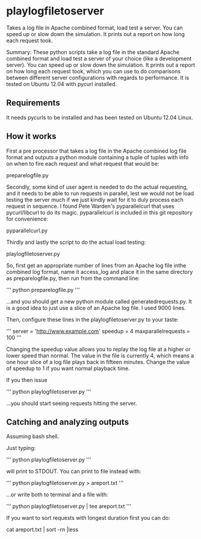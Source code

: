 playlogfiletoserver
===================

Takes a log file in  Apache combined format, load test a server. You can speed up or slow down the simulation. It prints out a report on how long each request took.

Summary: These python scripts take a log file in the standard Apache combined format and load test a server of your choice (like a development server). You can speed up or slow down the simulation. It prints out a report on how long each request took, which you can use to do comparisons between different server configurations with regards to performance. It is tested on Ubuntu 12.04 with pycurl installed.

## Requirements
It needs pycurls to be installed and has been tested on Ubuntu 12.04 Linux.


## How it works
First a pre processor that takes a log file in the Apache combined log file format and outputs a python module containing a tuple of tuples with info on when to fire each request and what request that would be:
    
preparelogfile.py

Secondly, some kind of user agent is needed to do the actual requesting, and it needs to be able to run requests in parallel, lest we would not be load testing the server much if we just kindly wait for it to duly process each request in sequence. I found Pete Warden's pyparallelcurl that uses pycurl/libcurl to do its magic. pyparallelcurl is included in this git repository for convenience:

pyparallelcurl.py

Thirdly and lastly the script to do the actual load testing:

playlogfiletoserver.py


So, first get an appropriate number of lines from an Apache log file inthe combined log format, name it access_log and place it in the same directory as preparelogfile.py, then run from the command line:
    
'''
python preparelogfile.py
'''

...and you should get a new python module called generatedrequests.py. It is a good idea to just use a slice of an Apache log file. I used 9000 lines.

Then, configure these lines in the playlogfiletoserver.py to your taste:
    
'''
server = 'http://www.example.com'
speedup = 4
maxparallelrequests = 100
'''

Changing the speedup value allows you to replay the log file at a higher or lower speed than normal. The value in the file is currently 4, which means a one hour slice of a log file plays back in fifteen minutes. Change the value of speedup to 1 if you want normal playback time.

If you then issue

'''
python playlogfiletoserver.py
'''

...you should start seeing requests hitting the server.

## Catching and analyzing outputs

Assuming bash shell.

Just typing:

'''
python playlogfiletoserver.py
'''

will print to STDOUT. You can print to file instead with:
    
'''
python playlogfiletoserver.py > areport.txt
'''

...or write both to terminal and a file with:
    
'''
python playlogfiletoserver.py | tee areport.txt
'''

If you want to sort requests with longest duration first you can do:
    
cat areport.txt | sort -rn |less

